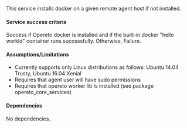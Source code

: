 This service installs docker on a given remote agent host if not installed. 

#### Service success criteria
Success if Opereto docker is installed and if the built-in docker "hello workld" container runs successfully. Otherwise, Failure.

#### Assumptions/Limitations
* Currently supports only Linux distributions as follows: Ubuntu 14.04 Trusty, Ubuntu 16.04 Xenial
* Requires that agent user will have sudo permissions
* Requires that opereto worker lib is installed (see package opereto_core_services)

#### Dependencies
No dependencies.